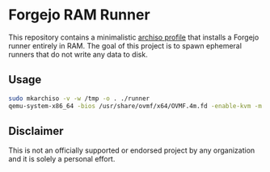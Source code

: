 # Forgejo RAM Runner

This repository contains a minimalistic [archiso profile](https://wiki.archlinux.org/title/Archiso) that installs a Forgejo runner entirely in RAM. The goal of this project is to spawn ephemeral runners that do not write any data to disk.

## Usage

```bash
sudo mkarchiso -v -w /tmp -o . ./runner
qemu-system-x86_64 -bios /usr/share/ovmf/x64/OVMF.4m.fd -enable-kvm -m 8G -cpu host -smp 16 -vga virtio -cdrom ./*.iso
```

## Disclaimer
This is not an officially supported or endorsed project by any organization and it is solely a personal effort.